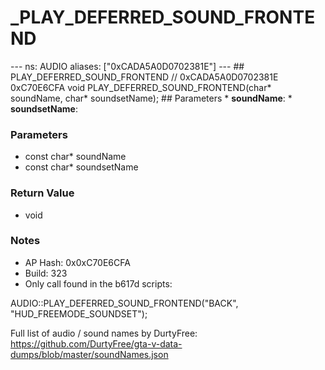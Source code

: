 # _PLAY_DEFERRED_SOUND_FRONTEND

--- ns: AUDIO aliases: ["0xCADA5A0D0702381E"] --- ## PLAY_DEFERRED_SOUND_FRONTEND  // 0xCADA5A0D0702381E 0xC70E6CFA void PLAY_DEFERRED_SOUND_FRONTEND(char* soundName, char* soundsetName);  ## Parameters * **soundName**: * **soundsetName**:

### Parameters
* const char* soundName
* const char* soundsetName

### Return Value
* void

### Notes
* AP Hash: 0x0xC70E6CFA
* Build: 323
* Only call found in the b617d scripts:

AUDIO::PLAY_DEFERRED_SOUND_FRONTEND("BACK", "HUD_FREEMODE_SOUNDSET");

Full list of audio / sound names by DurtyFree: https://github.com/DurtyFree/gta-v-data-dumps/blob/master/soundNames.json

